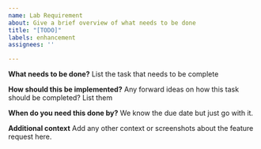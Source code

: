 ```yaml
---
name: Lab Requirement
about: Give a brief overview of what needs to be done
title: "[TODO]"
labels: enhancement
assignees: ''

---
```


**What needs to be done?**
List the task that needs to be complete

**How should this be implemented?**
Any forward ideas on how this task should be completed? List them

**When do you need this done by?**
We know the due date but just go with it.

**Additional context**
Add any other context or screenshots about the feature request here.
